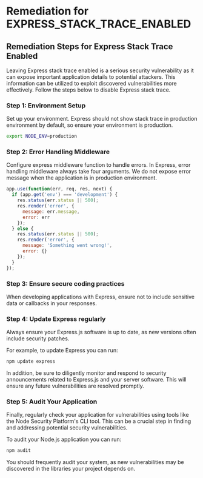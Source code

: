 # Remediation for EXPRESS_STACK_TRACE_ENABLED

## Remediation Steps for Express Stack Trace Enabled
Leaving Express stack trace enabled is a serious security vulnerability as it can expose important application details to potential attackers. This information can be utilized to exploit discovered vulnerabilities more effectively. Follow the steps below to disable Express stack trace.

### Step 1: Environment Setup
Set up your environment. Express should not show stack trace in production environment by default, so ensure your environment is production.
```bash
export NODE_ENV=production
```
### Step 2: Error Handling Middleware
Configure express middleware function to handle errors. In Express, error handling middleware always take four arguments. We do not expose error message when the application is in production environment.

```javascript
app.use(function(err, req, res, next) {
  if (app.get('env') === 'development') {
    res.status(err.status || 500);
    res.render('error', {
      message: err.message,
      error: err
    });
  } else {
    res.status(err.status || 500);
    res.render('error', {
      message: 'Something went wrong!',
      error: {}
    });
  }
});
```
### Step 3: Ensure secure coding practices
When developing applications with Express, ensure not to include sensitive data or callbacks in your responses. 

### Step 4: Update Express regularly
Always ensure your Express.js software is up to date, as new versions often include security patches.

For example, to update Express you can run:
```bash
npm update express
```

In addition, be sure to diligently monitor and respond to security announcements related to Express.js and your server software. This will ensure any future vulnerabilities are resolved promptly. 

### Step 5: Audit Your Application
Finally, regularly check your application for vulnerabilities using tools like the Node Security Platform's CLI tool. This can be a crucial step in finding and addressing potential security vulnerabilities.

To audit your Node.js application you can run:
```bash
npm audit
```
You should frequently audit your system, as new vulnerabilities may be discovered in the libraries your project depends on.